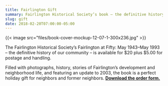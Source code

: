 ```yaml
---
title: Fairlington Gift
summary: Fairlington Historical Society’s book – the definitive history of our community – is available for sale.
slug: gift
date: 2018-02-20T07:00:00-05:00
---
```


{{< image src="files/book-cover-mockup-12-07-1-300x236.jpg" >}}

The Fairlington Historical Society’s Fairlington at Fifty: May 1943–May 1993 – the definitive history of our community – is available for $20 plus $5.00 for postage and handling.

Filled with photographs, history, stories of Fairlington’s development and neighborhood life, and featuring an update to 2003, the book is a perfect holiday gift for neighbors and former neighbors. **[Download the order form.](files/Fairlington-at-50-CF-Memorial-Edition-Order-Form.doc)**